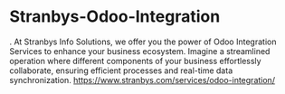 # Stranbys-Odoo-Integration
. At Stranbys Info Solutions, we offer you the power of Odoo Integration Services to enhance your business ecosystem. Imagine a streamlined operation where different components of your business effortlessly collaborate, ensuring efficient processes and real-time data synchronization. https://www.stranbys.com/services/odoo-integration/

